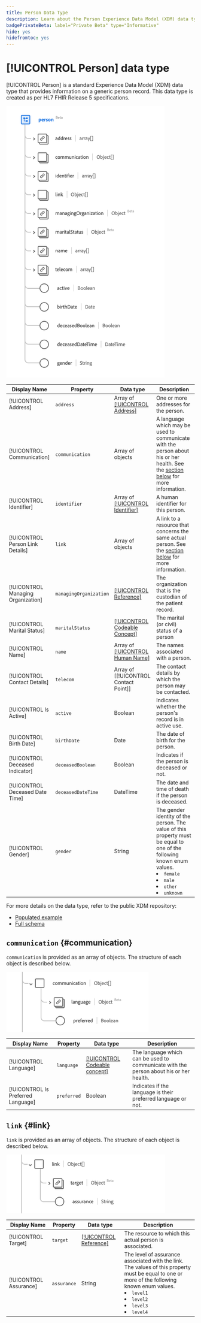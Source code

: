 ```yaml
---
title: Person Data Type
description: Learn about the Person Experience Data Model (XDM) data type.
badgePrivateBeta: label="Private Beta" type="Informative"
hide: yes
hidefromtoc: yes
---
```

# [!UICONTROL Person] data type

[!UICONTROL Person] is a standard Experience Data Model (XDM) data type that provides information on a generic person record. This data type is created as per HL7 FHIR Release 5 specifications.

![Person data type structure](../../images/data-types/healthcare/person/person.png)

| Display Name | Property | Data type | Description |
| --- | --- | --- | --- |
| [!UICONTROL Address] | `address` | Array of [[!UICONTROL Address]](../healthcare/address.md) | One or more addresses for the person. |
| [!UICONTROL Communication] | `communication` | Array of objects | A language which may be used to communicate with the person about his or her health. See the [section below](#communication) for more information. |
| [!UICONTROL Identifier] | `identifier` | Array of [[!UICONTROL Identifier]](../healthcare/identifier.md) | A human identifier for this person. |
| [!UICONTROL Person Link Details] | `link` | Array of objects | A link to a resource that concerns the same actual person. See the [section below](#link) for more information. |
| [!UICONTROL Managing Organization] | `managingOrganization` | [[!UICONTROL Reference]](../healthcare/reference.md) | The organization that is the custodian of the patient record. |
| [!UICONTROL Marital Status] | `maritalStatus` | [[!UICONTROL Codeable Concept]](../healthcare/codeable-concept.md) | The marital (or civil) status of a person |
| [!UICONTROL Name] | `name` | Array of [[!UICONTROL Human Name]](../healthcare/human-name.md) | The names associated with a person. |
| [!UICONTROL Contact Details] | `telecom` | Array of [[!UICONTROL Contact Point]] | The contact details by which the person may be contacted. |
| [!UICONTROL Is Active] | `active` | Boolean | Indicates whether the person's record is in active use. |
| [!UICONTROL Birth Date] | `birthDate` | Date | The date of birth for the person. |
| [!UICONTROL Deceased Indicator] | `deceasedBoolean` | Boolean | Indicates if the person is deceased or not. |
| [!UICONTROL Deceased Date Time] | `deceasedDateTime` | DateTime | The date and time of death if the person is deceased. |
| [!UICONTROL Gender] | `gender` | String | The gender identity of the person. The value of this property must be equal to one of the following known enum values. <li> `female` </li> <li> `male` </li> <li> `other` </li> <li> `unknown`</li>  |

For more details on the data type, refer to the public XDM repository:

* [Populated example](https://github.com/adobe/xdm/blob/master/extensions/industry/healthcare/fhir/datatypes/identifier.example.1.json)
* [Full schema](https://github.com/adobe/xdm/blob/master/extensions/industry/healthcare/fhir/datatypes/identifier.schema.json)

## `communication` {#communication}

`communication` is provided as an array of objects. The structure of each object is described below.

![communication structure](../../images/data-types/healthcare/person/communication.png)

| Display Name | Property | Data type | Description |
| --- | --- | --- | --- |
| [!UICONTROL Language] | `language` | [[!UICONTROL Codeable concept]](../../data-types/healthcare/codeable-concept.md) | The language which can be used to communicate with the person about his or her health. |
| [!UICONTROL Is Preferred Language] | `preferred`| Boolean | Indicates if the language is their preferred language or not. |

## `link` {#link}

`link` is provided as an array of objects. The structure of each object is described below.

![link structure](../../images/data-types/healthcare/person/link.png)

| Display Name | Property | Data type | Description |
| --- | --- | --- | --- |
| [!UICONTROL Target] | `target` | [[!UICONTROL Reference]](../../data-types/healthcare/reference.md) | The resource to which this actual person is associated. |
| [!UICONTROL Assurance] | `assurance` | String | The level of assurance associated with the link. The values of this property must be equal to one or more of the following known enum values. <li> `level1` </li> <li> `level2` </li> <li> `level3` </li> <li> `level4` </li> |
